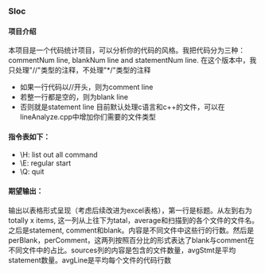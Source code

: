 ### Sloc
#### 项目介绍
本项目是一个代码统计项目，可以分析你的代码的风格。我把代码分为三种：commentNum line, blankNum line and statementNum line.
在这个版本中，我只处理"//"类型的注释，不处理"*/"类型的注释
- 如果一行代码以//开头，则为comment line
- 若整一行都是空的，则为blank line
- 否则就是statement line
目前默认处理c语言和c++的文件，可以在lineAnalyze.cpp中增加你们需要的文件类型
#### 指令表如下：
- \H: list out all command
- \E: regular start
- \Q: quit


#### 期望输出：
输出以表格形式呈现（考虑后续改进为excel表格），第一行是标题。从左到右为totally x items, 这一列从上往下为tatal，average和扫描到的各个文件的文件名。之后是statement, comment和blank。内容是不同文件中这些行的行数。然后是perBlank，perComment，这两列按照百分比的形式表达了blank与comment在不同文件中的占比。sources列的内容是包含的文件数量，avgStmt是平均statement数量。avgLine是平均每个文件的代码行数


